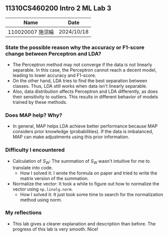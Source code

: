 ## 11310CS460200 Intro 2 ML Lab 3
|Name|Date|
|:-:|:-:|
|110020007 施淙綸|2024/10/18|

### State the possible reason why the accuracy or F1-score change between Perceptron and LDA?
- The Perceptron method may not converge if the data is not linearly separable. In this case, the Perceptron cannot reach a decent model, leading to lower accuracy and F1-score.
- On the other hand, LDA tries to find the best separation between classes. Thus, LDA still works when data isn't linearly separable.
- Also, data distribution affects Perceptron and LDA differently, as does their sensitivity to outliers. This results in different behavior of models trained by these methods.

### Does MAP help? Why?
- In general, MAP helps LDA achieve better performance because MAP considers prior knowledge (probabilities). If the data is imbalanced, MAP can make adjustments using this prior information.

### Difficulty I encountered
- Calculation of $S_W$: The summation of $S_W$ wasn't intuitive for me to translate into code.
    - How I solved it: I wrote the formula on paper and tried to write the matrix version of the summation.
- Normalize the vector: It took a while to figure out how to normalize the vector using `np.linalg.norm`.
    - How I solved it: It just took some time to search for the normalization method using norm.

### My reflections
- This lab gives a clearer explanation and description than before. The progress of this lab is very smooth. Nice!
